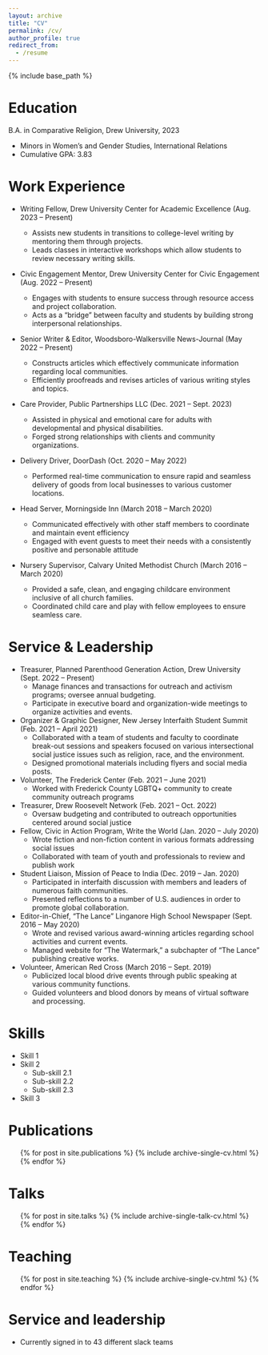 ```yaml
---
layout: archive
title: "CV"
permalink: /cv/
author_profile: true
redirect_from:
  - /resume
---
```


{% include base_path %}

Education
======
B.A. in Comparative Religion, Drew University, 2023
* Minors in Women’s and Gender Studies, International Relations
* Cumulative GPA: 3.83

Work Experience
======
* Writing Fellow, Drew University Center for Academic Excellence (Aug. 2023 – Present)
  * Assists new students in transitions to college-level writing by mentoring them through projects.
  * Leads classes in interactive workshops which allow students to review necessary writing skills.

* Civic Engagement Mentor, Drew University Center for Civic Engagement (Aug. 2022 – Present)
  * Engages with students to ensure success through resource access and project collaboration.
  * Acts as a “bridge” between faculty and students by building strong interpersonal relationships.

* Senior Writer & Editor, Woodsboro-Walkersville News-Journal (May 2022 – Present)
  * Constructs articles which effectively communicate information regarding local communities.
  * Efficiently proofreads and revises articles of various writing styles and topics.

* Care Provider, Public Partnerships LLC (Dec. 2021 – Sept. 2023)
  * Assisted in physical and emotional care for adults with developmental and physical disabilities.
  * Forged strong relationships with clients and community organizations.

* Delivery Driver, DoorDash (Oct. 2020 – May 2022)
  * Performed real-time communication to ensure rapid and seamless delivery of goods from local businesses to various customer locations.

* Head Server, Morningside Inn (March 2018 – March 2020)
  * Communicated effectively with other staff members to coordinate and maintain event efficiency
  * Engaged with event guests to meet their needs with a consistently positive and personable attitude

* Nursery Supervisor, Calvary United Methodist Church (March 2016 – March 2020)
  * Provided a safe, clean, and engaging childcare environment inclusive of all church families.
  * Coordinated child care and play with fellow employees to ensure seamless care.

Service & Leadership
======
* Treasurer, Planned Parenthood Generation Action, Drew University (Sept. 2022 – Present)
  * Manage finances and transactions for outreach and activism programs; oversee annual budgeting.
  * Participate in executive board and organization-wide meetings to organize activities and events.
* Organizer & Graphic Designer, New Jersey Interfaith Student Summit (Feb. 2021 – April 2021)
  * Collaborated with a team of students and faculty to coordinate break-out sessions and speakers focused on various intersectional social justice issues such as religion, race, and the environment.
  * Designed promotional materials including flyers and social media posts.
* Volunteer, The Frederick Center (Feb. 2021 – June 2021)
  * Worked with Frederick County LGBTQ+ community to create community outreach programs
* Treasurer, Drew Roosevelt Network (Feb. 2021 – Oct. 2022)
  * Oversaw budgeting and contributed to outreach opportunities centered around social justice
* Fellow, Civic in Action Program, Write the World (Jan. 2020 – July 2020)
  * Wrote fiction and non-fiction content in various formats addressing social issues
  * Collaborated with team of youth and professionals to review and publish work
* Student Liaison, Mission of Peace to India (Dec. 2019 – Jan. 2020)
  * Participated in interfaith discussion with members and leaders of numerous faith communities.
  * Presented reflections to a number of U.S. audiences in order to promote global collaboration.
* Editor-in-Chief, “The Lance” Linganore High School Newspaper (Sept. 2016 – May 2020)
  * Wrote and revised various award-winning articles regarding school activities and current events.
  * Managed website for “The Watermark,” a subchapter of “The Lance” publishing creative works.
* Volunteer, American Red Cross (March 2016 – Sept. 2019)
  * Publicized local blood drive events through public speaking at various community functions.
  * Guided volunteers and blood donors by means of virtual software and processing.


Skills
======
* Skill 1
* Skill 2
  * Sub-skill 2.1
  * Sub-skill 2.2
  * Sub-skill 2.3
* Skill 3

Publications
======
  <ul>{% for post in site.publications %}
    {% include archive-single-cv.html %}
  {% endfor %}</ul>
  
Talks
======
  <ul>{% for post in site.talks %}
    {% include archive-single-talk-cv.html %}
  {% endfor %}</ul>
  
Teaching
======
  <ul>{% for post in site.teaching %}
    {% include archive-single-cv.html %}
  {% endfor %}</ul>
  
Service and leadership
======
* Currently signed in to 43 different slack teams
